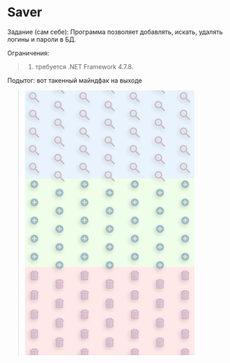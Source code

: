 # Saver
Задание (сам себе):
Программа позволяет добавлять, искать, удалять логины и пароли в БД.

Ограничения:
>1. требуется .NET Framework 4.7.8.

Подытог: вот такенный майндфак на выходе
>![](Saver/Resources/ImageWithIcons.png)
